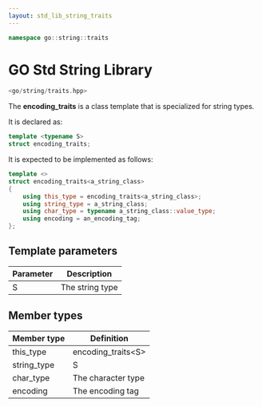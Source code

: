 ```yaml
---
layout: std_lib_string_traits
---
```


```c++
namespace go::string::traits
```

# GO Std String Library

```c++
<go/string/traits.hpp>
```

The **encoding_traits** is a class template that is specialized for string types.

It is declared as:

```c++
template <typename S>
struct encoding_traits;
```

It is expected to be implemented as follows:

```c++
template <>
struct encoding_traits<a_string_class>
{
    using this_type = encoding_traits<a_string_class>;
    using string_type = a_string_class;
    using char_type = typename a_string_class::value_type;
    using encoding = an_encoding_tag;
};
```

## Template parameters

Parameter | Description
-|-
S | The string type

## Member types

Member type | Definition
-|-
this_type | encoding_traits\<S>
string_type | S
char_type | The character type
encoding | The encoding tag
